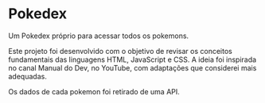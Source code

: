 # Pokedex
Um Pokedex próprio para acessar todos os pokemons.

Este projeto foi desenvolvido com o objetivo de revisar os conceitos fundamentais das linguagens HTML, JavaScript e CSS. A ideia foi inspirada no canal Manual do Dev, no YouTube, com adaptações que considerei mais adequadas.

Os dados de cada pokemon foi retirado de uma API.
